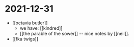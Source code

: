 # 2021-12-31

- [[octavia butler]]
  - we have: [[kindred]]
  - [[the parable of the sower]] -- nice notes by [[neil]].
- [[fka twigs]]
